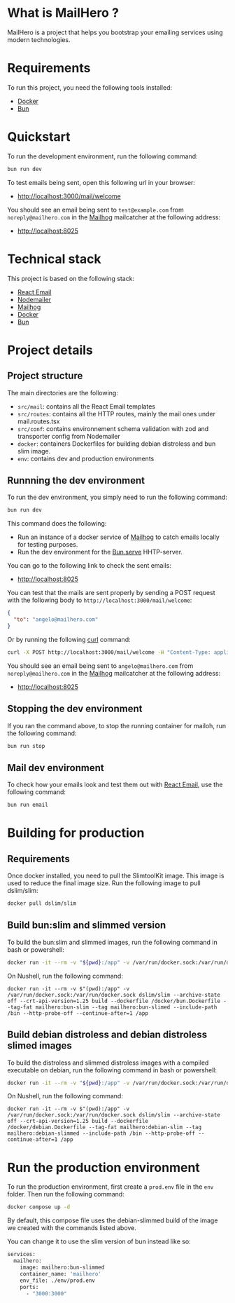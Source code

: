 # What is MailHero ?

MailHero is a project that helps you bootstrap your emailing services using modern technologies.

# Requirements

To run this project, you need the following tools installed:
- [Docker](https://docs.docker.com/get-started/get-docker/)
- [Bun](https://bun.sh/)

# Quickstart

To run the development environment, run the following command:
```sh
bun run dev
```

To test emails being sent, open this following url in your browser:
- [http://localhost:3000/mail/welcome](http://localhost:3000/mail/welcome)

You should see an email being sent to `test@example.com` from `noreply@mailhero.com` in the [Mailhog](https://github.com/mailhog/MailHog) mailcatcher at the following address:
- [http://localhost:8025](http://localhost:8025)

# Technical stack

This project is based on the following stack:
- [React Email](https://react.email/)
- [Nodemailer](https://www.nodemailer.com/)
- [Mailhog](https://github.com/mailhog/MailHog)
- [Docker](https://docs.docker.com/get-started/get-docker/)
- [Bun](https://bun.sh/)

# Project details

## Project structure

The main directories are the following:
- `src/mail`: contains all the React Email templates
- `src/routes`: contains all the HTTP routes, mainly the mail ones under mail.routes.tsx
- `src/conf`: contains environnement schema validation with zod and transporter config from Nodemailer
- `docker`: containers Dockerfiles for building debian distroless and bun slim image.
- `env`: contains dev and production environments

## Runnning the dev environment

To run the dev environment, you simply need to run the following command:
```sh
bun run dev
```

This command does the following:
- Run an instance of a docker service of [Mailhog](https://github.com/mailhog/MailHog) to catch emails locally for testing purposes.
- Run the dev environment for the [Bun.serve](https://bun.sh/docs/api/http#bun-serve) HHTP-server.

You can go to the following link to check the sent emails:
- [http://localhost:8025](http://localhost:8025)

You can test that the mails are sent properly by sending a POST request with the following body to `http://localhost:3000/mail/welcome`:
```json
{
  "to": "angelo@mailhero.com"
}
```

Or by running the following [curl](https://github.com/curl/curl) command:
```sh
curl -X POST http://localhost:3000/mail/welcome -H "Content-Type: application/json" -d '{"to": "angelo@mailhero.com"}'
```

You should see an email being sent to `angelo@mailhero.com` from `noreply@mailhero.com` in the [Mailhog](https://github.com/mailhog/MailHog) mailcatcher at the following address:
- [http://localhost:8025](http://localhost:8025)

## Stopping the dev environment

If you ran the command above, to stop the running container for mailoh, run the following command:
```sh
bun run stop
```

## Mail dev environment

To check how your emails look and test them out with [React Email](https://react.email/), use the following command:
```sh
bun run email
```

# Building for production

## Requirements

Once docker installed, you need to pull the SlimtoolKit image.
This image is used to reduce the final image size.
Run the following image to pull dslim/slim:
```sh
docker pull dslim/slim
```

## Build bun:slim and slimmed version

To build the bun:slim and slimmed images, run the following command in bash or powershell:
```sh
docker run -it --rm -v "${pwd}:/app" -v /var/run/docker.sock:/var/run/docker.sock dslim/slim --archive-state off --crt-api-version=1.25 build --dockerfile /docker/bun.Dockerfile --tag-fat mailhero:bun-slim --tag mailhero:bun-slimmed --include-path /bin --http-probe-off --continue-after=1 /app
```

On Nushell, run the following command:
```shell
docker run -it --rm -v $"(pwd):/app" -v /var/run/docker.sock:/var/run/docker.sock dslim/slim --archive-state off --crt-api-version=1.25 build --dockerfile /docker/bun.Dockerfile --tag-fat mailhero:bun-slim --tag mailhero:bun-slimed --include-path /bin --http-probe-off --continue-after=1 /app
```

## Build debian distroless and debian distroless slimed images

To build the distroless and slimmed distroless images with a compiled executable on debian, run the following command in bash or powershell:
```sh
docker run -it --rm -v "${pwd}:/app" -v /var/run/docker.sock:/var/run/docker.sock dslim/slim --archive-state off --crt-api-version=1.25 build --dockerfile /docker/debian.Dockerfile --tag-fat mailhero:debian-slim --tag mailhero:debian-slimmed --include-path /bin --http-probe-off --continue-after=1 /app
```

On Nushell, run the following command:
```shell
docker run -it --rm -v $"(pwd):/app" -v /var/run/docker.sock:/var/run/docker.sock dslim/slim --archive-state off --crt-api-version=1.25 build --dockerfile /docker/debian.Dockerfile --tag-fat mailhero:debian-slim --tag mailhero:debian-slimmed --include-path /bin --http-probe-off --continue-after=1 /app
```

# Run the production environment

To run the production environment, first create a `prod.env` file in the `env` folder.
Then run the following command:
```sh
docker compose up -d
```

By default, this compose file uses the debian-slimmed build of the image we created with the commands listed above.

You can change it to use the slim version of bun instead like so:
```Dockerfile
services:
  mailhero:
    image: mailhero:bun-slimmed
    container_name: 'mailhero'
    env_file: ./env/prod.env
    ports:
      - "3000:3000"
```